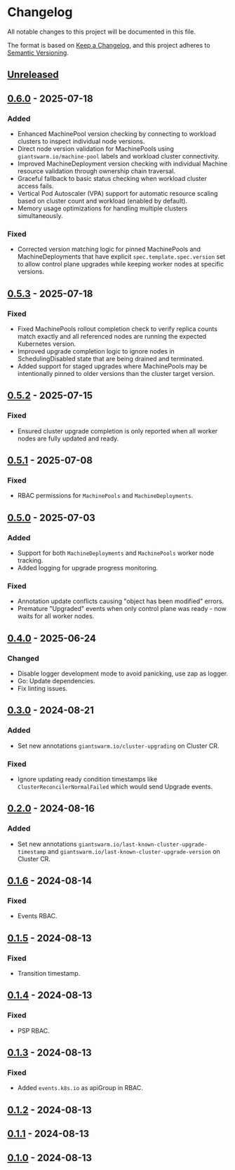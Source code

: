 # Changelog

All notable changes to this project will be documented in this file.

The format is based on [Keep a Changelog](https://keepachangelog.com/en/1.0.0/),
and this project adheres to [Semantic Versioning](https://semver.org/spec/v2.0.0.html).

## [Unreleased]

## [0.6.0] - 2025-07-18

### Added

- Enhanced MachinePool version checking by connecting to workload clusters to inspect individual node versions.
- Direct node version validation for MachinePools using `giantswarm.io/machine-pool` labels and workload cluster connectivity.
- Improved MachineDeployment version checking with individual Machine resource validation through ownership chain traversal.
- Graceful fallback to basic status checking when workload cluster access fails.
- Vertical Pod Autoscaler (VPA) support for automatic resource scaling based on cluster count and workload (enabled by default).
- Memory usage optimizations for handling multiple clusters simultaneously.

### Fixed

- Corrected version matching logic for pinned MachinePools and MachineDeployments that have explicit `spec.template.spec.version` set to allow control plane upgrades while keeping worker nodes at specific versions.

## [0.5.3] - 2025-07-18

### Fixed

- Fixed MachinePools rollout completion check to verify replica counts match exactly and all referenced nodes are running the expected Kubernetes version.
- Improved upgrade completion logic to ignore nodes in SchedulingDisabled state that are being drained and terminated.
- Added support for staged upgrades where MachinePools may be intentionally pinned to older versions than the cluster target version.

## [0.5.2] - 2025-07-15

### Fixed

- Ensured cluster upgrade completion is only reported when all worker nodes are fully updated and ready.

## [0.5.1] - 2025-07-08

### Fixed

- RBAC permissions for `MachinePools` and `MachineDeployments`.

## [0.5.0] - 2025-07-03

### Added

- Support for both `MachineDeployments` and `MachinePools` worker node tracking.
- Added logging for upgrade progress monitoring.

### Fixed

- Annotation update conflicts causing "object has been modified" errors.
- Premature "Upgraded" events when only control plane was ready - now waits for all worker nodes.

## [0.4.0] - 2025-06-24

### Changed 

- Disable logger development mode to avoid panicking, use zap as logger.
- Go: Update dependencies.
- Fix linting issues.

## [0.3.0] - 2024-08-21

### Added 

- Set new annotations `giantswarm.io/cluster-upgrading` on Cluster CR.

### Fixed

- Ignore updating ready condition timestamps like `ClusterReconcilerNormalFailed` which would send Upgrade events.

## [0.2.0] - 2024-08-16

### Added

- Set new annotations `giantswarm.io/last-known-cluster-upgrade-timestamp` and `giantswarm.io/last-known-cluster-upgrade-version` on Cluster CR.

## [0.1.6] - 2024-08-14

### Fixed

- Events RBAC.

## [0.1.5] - 2024-08-13

### Fixed

- Transition timestamp.

## [0.1.4] - 2024-08-13

### Fixed

- PSP RBAC.

## [0.1.3] - 2024-08-13

### Fixed

- Added `events.k8s.io` as apiGroup in RBAC.

## [0.1.2] - 2024-08-13

## [0.1.1] - 2024-08-13

## [0.1.0] - 2024-08-13

[Unreleased]: https://github.com/giantswarm/cluster-api-events/compare/v0.6.0...HEAD
[0.6.0]: https://github.com/giantswarm/cluster-api-events/compare/v0.5.3...v0.6.0
[0.5.3]: https://github.com/giantswarm/cluster-api-events/compare/v0.5.2...v0.5.3
[0.5.2]: https://github.com/giantswarm/cluster-api-events/compare/v0.5.1...v0.5.2
[0.5.1]: https://github.com/giantswarm/cluster-api-events/compare/v0.5.0...v0.5.1
[0.5.0]: https://github.com/giantswarm/cluster-api-events/compare/v0.4.0...v0.5.0
[0.4.0]: https://github.com/giantswarm/cluster-api-events/compare/v0.3.0...v0.4.0
[0.3.0]: https://github.com/giantswarm/cluster-api-events/compare/v0.2.0...v0.3.0
[0.2.0]: https://github.com/giantswarm/cluster-api-events/compare/v0.1.6...v0.2.0
[0.1.6]: https://github.com/giantswarm/cluster-api-events/compare/v0.1.5...v0.1.6
[0.1.5]: https://github.com/giantswarm/cluster-api-events/compare/v0.1.4...v0.1.5
[0.1.4]: https://github.com/giantswarm/cluster-api-events/compare/v0.1.3...v0.1.4
[0.1.3]: https://github.com/giantswarm/cluster-api-events/compare/v0.1.2...v0.1.3
[0.1.2]: https://github.com/giantswarm/cluster-api-events/compare/v0.1.1...v0.1.2
[0.1.1]: https://github.com/giantswarm/cluster-api-events/compare/v0.1.0...v0.1.1
[0.1.0]: https://github.com/giantswarm/cluster-api-events/releases/tag/v0.1.0
